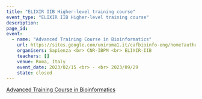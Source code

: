 ```yaml
---
title: "ELIXIR IIB Higher-level training course"
event_type: "ELIXIR IIB Higher-level training course"
description: 
page_id: 
event:
  - name: "Advanced Training Course in Bioinformatics"
    url: https://sites.google.com/uniroma1.it/cafbioinfo-eng/home?authuser=0
    organisers: Sapienza <br> CNR-IBPM <br> ELIXIR-IIB
    teachers: []
    venue: Roma, Italy
    event_date: 2023/02/15 <br> - <br> 2023/09/29
    state: closed
---
```


[Advanced Training Course in Bioinformatics](https://sites.google.com/uniroma1.it/cafbioinfo-eng/home?authuser=0)


<br>
